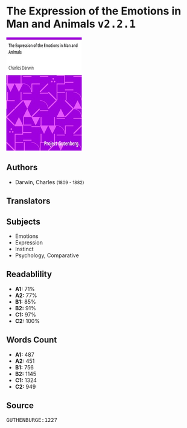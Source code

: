 # The Expression of the Emotions in Man and Animals <kbd>v2.2.1</kbd>

![](./cover.medium.jpg "")

## Authors


 - Darwin, Charles <small>(1809 - 1882)</small>

## Translators



## Subjects


 - Emotions
 - Expression
 - Instinct
 - Psychology, Comparative

## Readablility


 - **A1:** 71%
 - **A2:** 77%
 - **B1:** 85%
 - **B2:** 91%
 - **C1:** 97%
 - **C2:** 100%

## Words Count


 - **A1:** 487
 - **A2:** 451
 - **B1:** 756
 - **B2:** 1145
 - **C1:** 1324
 - **C2:** 949

## Source


<kbd>GUTHENBURGE:1227</kbd>
